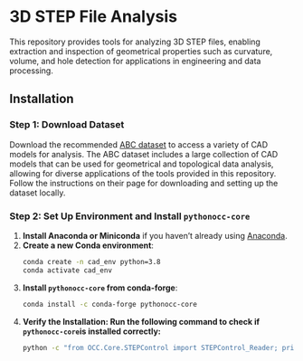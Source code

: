 # 3D STEP File Analysis

This repository provides tools for analyzing 3D STEP files, enabling extraction and inspection of geometrical properties such as curvature, volume, and hole detection for applications in engineering and data processing.

## Installation

### Step 1: Download Dataset

Download the recommended [ABC dataset](https://deep-geometry.github.io/abc-dataset/) to access a variety of CAD models for analysis. The ABC dataset includes a large collection of CAD models that can be used for geometrical and topological data analysis, allowing for diverse applications of the tools provided in this repository. Follow the instructions on their page for downloading and setting up the dataset locally.

### Step 2: Set Up Environment and Install `pythonocc-core`

1. **Install Anaconda or Miniconda** if you haven’t already using [Anaconda](https://docs.anaconda.com/anaconda/install/).
2. **Create a new Conda environment**:
   ```bash
   conda create -n cad_env python=3.8
   conda activate cad_env
3. **Install `pythonocc-core` from conda-forge**:
    ```bash
    conda install -c conda-forge pythonocc-core
4. **Verify the Installation: Run the following command to check if `pythonocc-core`is installed correctly:**
    ```bash
    python -c "from OCC.Core.STEPControl import STEPControl_Reader; print('OCC is working')"



